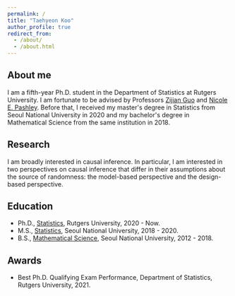 ```yaml
---
permalink: /
title: "Taehyeon Koo"
author_profile: true
redirect_from: 
  - /about/
  - /about.html
---
```


## About me
I am a fifth-year Ph.D. student in the Department of Statistics at Rutgers University. I am fortunate to be advised by Professors [Zijian Guo](https://statweb.rutgers.edu/zijguo/) and [Nicole E. Pashley](https://sites.google.com/view/npashley/home?authuser=0). Before that, I received my master's degree in Statistics from Seoul National University in 2020 and my bachelor's degree in Mathematical Science from the same institution in 2018. 

## Research
I am broadly interested in causal inference. In particular, I am interested in two perspectives on causal inference that differ in their assumptions about the source of randomness: the model-based perspective and the design-based perspective.  


## Education
* Ph.D., [Statistics](https://stat.rutgers.edu), Rutgers University, 2020 - Now.
* M.S., [Statistics](https://stat.snu.ac.kr), Seoul National University, 2018 - 2020.
* B.S., [Mathematical Science](https://www.math.snu.ac.kr/board/?mid=portal), Seoul National University, 2012 - 2018.

## Awards
* Best Ph.D. Qualifying Exam Performance, Department of Statistics, Rutgers University, 2021.
